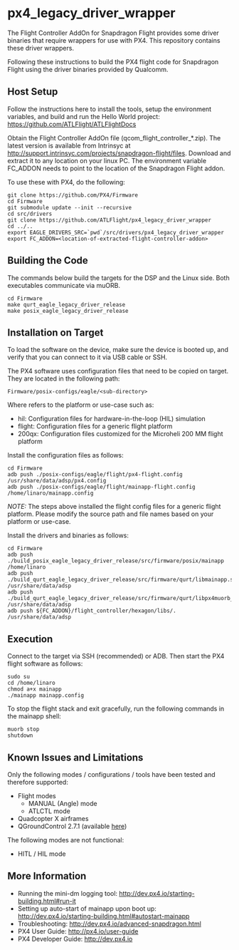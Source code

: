 # px4_legacy_driver_wrapper

The Flight Controller AddOn for Snapdragon Flight provides some driver binaries that require wrappers for use with PX4. This repository contains these driver wrappers.

Following these instructions to build the PX4 flight code for Snapdragon Flight using the driver binaries provided by Qualcomm.

## Host Setup

Follow the instructions here to install the tools, setup the environment variables, and build and run the Hello World project:
https://github.com/ATLFlight/ATLFlightDocs

Obtain the Flight Controller AddOn file (qcom_flight_controller_*.zip). The latest version is available from Intrinsyc at http://support.intrinsyc.com/projects/snapdragon-flight/files. Download and extract it to any location on your linux PC. The environment variable FC_ADDON needs to point to the location of the Snapdragon Flight addon.

To use these with PX4, do the following:

```
git clone https://github.com/PX4/Firmware
cd Firmware
git submodule update --init --recursive
cd src/drivers
git clone https://github.com/ATLFlight/px4_legacy_driver_wrapper
cd ../..
export EAGLE_DRIVERS_SRC=`pwd`/src/drivers/px4_legacy_driver_wrapper
export FC_ADDON=<location-of-extracted-flight-controller-addon>
```

## Building the Code
The commands below build the targets for the DSP and the Linux side. Both executables communicate via muORB.
```
cd Firmware
make qurt_eagle_legacy_driver_release
make posix_eagle_legacy_driver_release
```

## Installation on Target
To load the software on the device, make sure the device is booted up, and verify that you can connect to it via USB cable or SSH.

The PX4 software uses configuration files that need to be copied on target. They are located in the following path:
```
Firmware/posix-configs/eagle/<sub-directory>
```

Where <sub-directory> refers to the platform or use-case such as:
- hil: Configuration files for hardware-in-the-loop (HIL) simulation
- flight: Configuration files for a generic flight platform
- 200qx: Configuration files customized for the Microheli 200 MM flight platform

Install the configuration files as follows:
```
cd Firmware
adb push ./posix-configs/eagle/flight/px4-flight.config /usr/share/data/adsp/px4.config
adb push ./posix-configs/eagle/flight/mainapp-flight.config /home/linaro/mainapp.config
```

*NOTE:* The steps above installed the flight config files for a generic flight platform. Please modify the source path and file names based on your platform or use-case.

Install the drivers and binaries as follows:
```
cd Firmware
adb push ./build_posix_eagle_legacy_driver_release/src/firmware/posix/mainapp /home/linaro
adb push ./build_qurt_eagle_legacy_driver_release/src/firmware/qurt/libmainapp.so /usr/share/data/adsp
adb push ./build_qurt_eagle_legacy_driver_release/src/firmware/qurt/libpx4muorb_skel.so /usr/share/data/adsp
adb push ${FC_ADDON}/flight_controller/hexagon/libs/. /usr/share/data/adsp
```

## Execution

Connect to the target via SSH (recommended) or ADB. Then start the PX4 flight software as follows:
```
sudo su
cd /home/linaro
chmod a+x mainapp
./mainapp mainapp.config
```

To stop the flight stack and exit gracefully, run the following commands in the mainapp shell:
```
muorb stop
shutdown
```

## Known Issues and Limitations
Only the following modes / configurations / tools have been tested and therefore supported:
- Flight modes
  - MANUAL (Angle) mode
  - ATLCTL mode
- Quadcopter X airframes
- QGroundControl 2.7.1 (available [here](https://github.com/mavlink/qgroundcontrol/releases/tag/v2.7.1))

The following modes are not functional:
- HITL / HIL mode
## More Information
- Running the mini-dm logging tool: http://dev.px4.io/starting-building.html#run-it
- Setting up auto-start of mainapp upon boot up: http://dev.px4.io/starting-building.html#autostart-mainapp
- Troubleshooting: http://dev.px4.io/advanced-snapdragon.html
- PX4 User Guide: http://px4.io/user-guide
- PX4 Developer Guide: http://dev.px4.io

